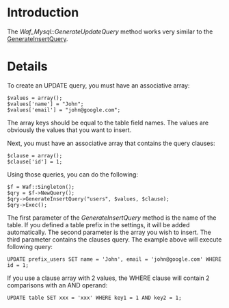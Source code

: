 # Introduction #

The _Waf\_Mysql::GenerateUpdateQuery_ method works very similar to the [GenerateInsertQuery](HowToMySQLGenerateInsert.md).

# Details #
To create an UPDATE query, you must have an associative array:
```
$values = array();
$values['name'] = "John";
$values['email'] = "john@google.com";
```

The array keys should be equal to the table field names. The values are obviously the values that you want to insert.

Next, you must have an associative array that contains the query clauses:
```
$clause = array();
$clause['id'] = 1;
```

Using those queries, you can do the following:
```
$f = Waf::Singleton();
$qry = $f->NewQuery();
$qry->GenerateInsertQuery("users", $values, $clause);
$qry->Exec();
```

The first parameter of the _GenerateInsertQuery_ method is the name of the table. If you defined a table prefix in the settings, it will be added automatically. The second parameter is the array you wish to insert. The third parameter contains the clauses query.
The example above will execute following query:
```
UPDATE prefix_users SET name = 'John', email = 'john@google.com' WHERE id = 1;
```

If you use a clause array with 2 values, the WHERE clause will contain 2 comparisons with an AND operand:
```
UPDATE table SET xxx = 'xxx' WHERE key1 = 1 AND key2 = 1;
```